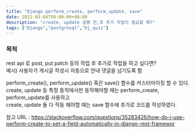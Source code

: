 ```yaml
---
title: "Django perform_create, perform_update, save"  
date: 2021-03-04T00:00:00+00:00
description: "create, update 실행 전,후 추가 작업이 필요할 때?"
tags: ["Django","postgresql","hj_quiz"]
---
```


### **목적**
rest api 로 post, put patch 등의 작업 후 추가로 작업을 하고 싶다면?    
예시) 사용자가 게시글 작성시 자동으로 안내 댓글을 남기도록 함  

perform_create(), perform_update() 혹은 save() 함수를 커스터마이징 할 수 있다.  
create, update 등 특정 동작에서만 동작해야할 때는 perform_create, perform_update를 사용하고  
create, update 둘 다 작동 해야할 때는 save 함수에 추가로 코드를 작성하였다.  


참고 URL : https://stackoverflow.com/questions/35283426/how-do-i-use-perform-create-to-set-a-field-automatically-in-django-rest-framewor

